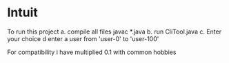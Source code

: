 # Intuit

To run this project 
a. compile all files javac *.java 
b. run CliTool.java
c. Enter your choice
d enter a user from 'user-0' to 'user-100'


For compatibility i have multiplied 0.1 with common hobbies
